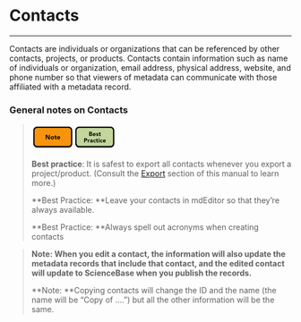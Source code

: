 # Contacts

---

Contacts are individuals or organizations that can be referenced by other contacts, projects, or products. Contacts contain information such as name of individuals or organization, email address, physical address, website, and phone number so that viewers of metadata can communicate with those affiliated with a metadata record.

### General notes on Contacts

> ![](/assets/note_small.png)![](/assets/best_practice_small.png)
>
> **Best practice**: It is safest to export all contacts whenever you export a project/product. \(Consult the [Export](/export.md) section of this manual to learn more.\)
>
> **Best Practice: **Leave your contacts in mdEditor so that they’re always available.
>
> **Best Practice: **Always spell out acronyms when creating contacts

> **Note: **When you edit a contact, the information will also update the metadata records that include that contact, and the edited contact will update to ScienceBase when you publish the records**.**
>
> **Note: **Copying contacts will change the ID and the name \(the name will be “Copy of ….”\) but all the other information will be the same.

### 



